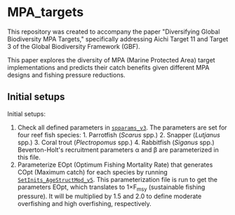 # MPA_targets
This repository was created to accompany the paper "Diversifying Global Biodiversity MPA Targets," specifically addressing Aichi Target 11 and Target 3 of the Global Biodiversity Framework (GBF).

This paper explores the diversity of MPA (Marine Protected Area) target implementations and predicts their catch benefits given different MPA designs and fishing pressure reductions.

## Initial setups
Initial setups:
1. Check all defined parameters in [`spparams_v3`](./spparams_v3).
    The parameters are set for four reef fish species:
        1. Parrotfish (*Scarus* spp.)
        2. Snapper (*Lutjanus* spp.)
        3. Coral trout (*Plectropomus* spp.)
        4. Rabbitfish (*Siganus* spp.)
    Beverton-Holt's recruitment parameters α and β are parameterized in this file.
2. Parameterize EOpt (Optimum Fishing Mortality Rate) that generates COpt (Maximum catch) for each species by running [`SetInits_AgeStructMod_v5`](./SetInits_AgeStructMod_v5).
    This parameterization file is run to get the parameters EOpt, which translates to 1×F<sub>msy</sub> (sustainable fishing pressure). It will be multiplied by 1.5 and 2.0 to define moderate overfishing and high overfishing, respectively.
